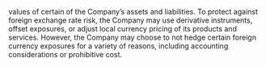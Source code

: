 values of certain of the Company’s assets and liabilities. To protect against foreign exchange rate risk, the Company may use
derivative  instruments,  offset  exposures,  or  adjust  local  currency  pricing  of  its  products  and  services.  However,  the  Company
may  choose  to  not  hedge  certain  foreign  currency  exposures  for  a  variety  of  reasons,  including  accounting  considerations  or
prohibitive cost.